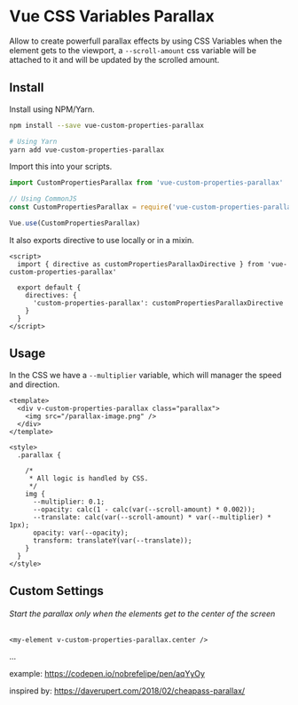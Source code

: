 # Vue CSS Variables Parallax

Allow to create powerfull parallax effects by using CSS Variables when the element gets to the viewport, a `--scroll-amount` css variable will be attached to it and will be updated by the scrolled amount.

## Install

Install using NPM/Yarn.

```sh
npm install --save vue-custom-properties-parallax

# Using Yarn
yarn add vue-custom-properties-parallax
```
Import this into your scripts.

```js
import CustomPropertiesParallax from 'vue-custom-properties-parallax'

// Using CommonJS
const CustomPropertiesParallax = require('vue-custom-properties-parallax')

Vue.use(CustomPropertiesParallax)
```

It also exports directive to use locally or in a mixin.

```vue
<script>
  import { directive as customPropertiesParallaxDirective } from 'vue-custom-properties-parallax'

  export default {
    directives: {
      'custom-properties-parallax': customPropertiesParallaxDirective
    }
  }
</script>
```

## Usage

In the CSS we have a `--multiplier` variable, which will manager the speed and direction.

```vue
<template>
  <div v-custom-properties-parallax class="parallax">
    <img src="/parallax-image.png" />
  </div>
</template>

<style>
  .parallax {

    /*
     * All logic is handled by CSS.
     */
    img {
      --multiplier: 0.1;
      --opacity: calc(1 - calc(var(--scroll-amount) * 0.002));
      --translate: calc(var(--scroll-amount) * var(--multiplier) * 1px);
      opacity: var(--opacity);
      transform: translateY(var(--translate));
    }
  }
</style>
```

## Custom Settings

###### Start the parallax only when the elements get to the center of the screen

`<my-element v-custom-properties-parallax.center />`

...


example: https://codepen.io/nobrefelipe/pen/aqYyOy

inspired by: https://daverupert.com/2018/02/cheapass-parallax/
